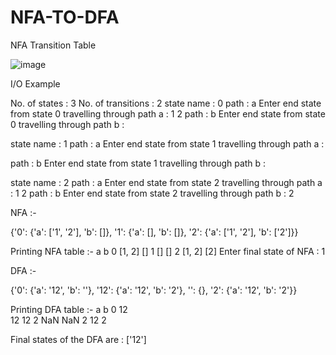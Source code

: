 # NFA-TO-DFA

NFA Transition Table

![image](https://user-images.githubusercontent.com/70995063/122810079-8b881c00-d2ec-11eb-921c-732c1d8a5f9d.png)


I/O Example

No. of states : 3
No. of transitions : 2
state name : 0
path : a
Enter end state from state 0 travelling through path a : 
1 2
path : b
Enter end state from state 0 travelling through path b : 

state name : 1
path : a
Enter end state from state 1 travelling through path a : 

path : b
Enter end state from state 1 travelling through path b : 

state name : 2
path : a
Enter end state from state 2 travelling through path a : 
1 2
path : b
Enter end state from state 2 travelling through path b : 
2

NFA :- 

{'0': {'a': ['1', '2'], 'b': []}, '1': {'a': [], 'b': []}, '2': {'a': ['1', '2'], 'b': ['2']}}

Printing NFA table :- 
        a    b
0  [1, 2]   []
1      []   []
2  [1, 2]  [2]
Enter final state of NFA : 
1

DFA :- 

{'0': {'a': '12', 'b': ''}, '12': {'a': '12', 'b': '2'}, '': {}, '2': {'a': '12', 'b': '2'}}

Printing DFA table :- 
      a    b
0    12     
12   12    2
    NaN  NaN
2    12    2

Final states of the DFA are :  ['12']
